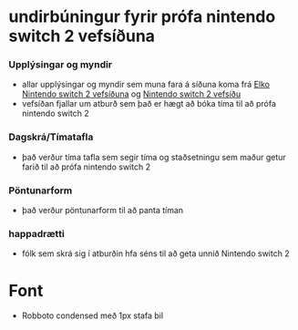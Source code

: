 # undirbúningur fyrir prófa nintendo switch 2 vefsíðuna

### Upplýsingar og myndir
* allar upplýsingar og myndir sem muna fara á síðuna koma frá [Elko Nintendo switch 2 vefsíðuna](https://elko.is/vorur/nintendo-switch-2-leikjatolva-389627/SW2SWITCH2) og [Nintendo switch 2 vefsíðu](https://www.nintendo.com/us/gaming-systems/switch-2/features/)
* vefsíðan fjallar um atburð sem það er hægt að bóka tíma til að prófa nintendo switch 2


### Dagskrá/Tímatafla
* það verður tíma tafla sem segir tíma og staðsetningu sem maður getur farið til að prófa nintendo switch 2

### Pöntunarform
* það verður pöntunarform til að panta tíman

### happadrætti
* fólk sem skrá sig í atburðin hfa séns til að geta unnið Nintendo switch 2

# Font
* Robboto condensed með 1px stafa bil
